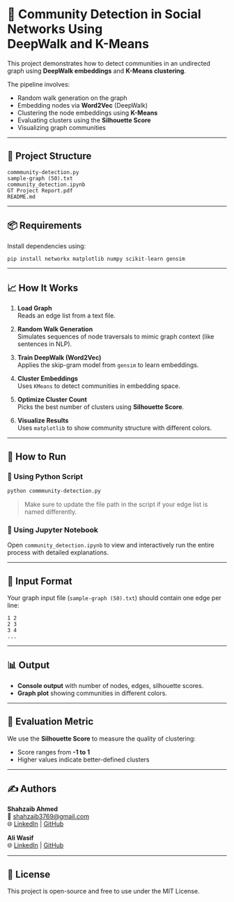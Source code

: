 # 🧠 Community Detection in Social Networks Using <br>DeepWalk and K-Means

This project demonstrates how to detect communities in an undirected graph using **DeepWalk embeddings** and **K-Means clustering**.

The pipeline involves:
- Random walk generation on the graph
- Embedding nodes via **Word2Vec** (DeepWalk)
- Clustering the node embeddings using **K-Means**
- Evaluating clusters using the **Silhouette Score**
- Visualizing graph communities

---

## 📂 Project Structure

```
commmunity-detection.py
sample-graph (50).txt
community_detection.ipynb
GT Project Report.pdf
README.md

```

---

## 📦 Requirements

Install dependencies using:

```bash
pip install networkx matplotlib numpy scikit-learn gensim
```

---

## 📈 How It Works

1. **Load Graph**  
   Reads an edge list from a text file.

2. **Random Walk Generation**  
   Simulates sequences of node traversals to mimic graph context (like sentences in NLP).

3. **Train DeepWalk (Word2Vec)**  
   Applies the skip-gram model from `gensim` to learn embeddings.

4. **Cluster Embeddings**  
   Uses `KMeans` to detect communities in embedding space.

5. **Optimize Cluster Count**  
   Picks the best number of clusters using **Silhouette Score**.

6. **Visualize Results**  
   Uses `matplotlib` to show community structure with different colors.

---

## 📌 How to Run

### 🐍 Using Python Script

```bash
python commmunity-detection.py
```

> Make sure to update the file path in the script if your edge list is named differently.

### 📒 Using Jupyter Notebook

Open `community_detection.ipynb` to view and interactively run the entire process with detailed explanations.

---

## 📁 Input Format

Your graph input file (`sample-graph (50).txt`) should contain one edge per line:

```
1 2
2 3
3 4
...
```

---

## 📊 Output

- **Console output** with number of nodes, edges, silhouette scores.
- **Graph plot** showing communities in different colors.

---

## 🧪 Evaluation Metric

We use the **Silhouette Score** to measure the quality of clustering:

- Score ranges from **-1 to 1**
- Higher values indicate better-defined clusters

---

## ✍️ Authors

**Shahzaib Ahmed**  
📧 shahzaib3769@gmail.com  
🌐 [LinkedIn](https://www.linkedin.com/in/shahzaib3769) | [GitHub](https://github.com/Shahzaib3769)

**Ali Wasif**  
🌐 [LinkedIn](https://www.linkedin.com/in/ali-wasif/) | [GitHub](https://github.com/syncali)

---

## 📜 License

This project is open-source and free to use under the MIT License.

